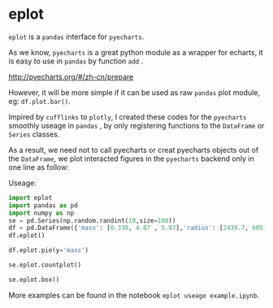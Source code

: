 # eplot

`eplot` is a `pandas` interface for `pyecharts`.

As we know, `pyecharts` is a great python module as a wrapper for echarts, it is  easy to use in `pandas` by function `add` .

http://pyecharts.org/#/zh-cn/prepare

However, it will be more simple if it can be used as raw `pandas`  plot module, eg: `df.plot.bar()`.

Impired by `cufflinks` to `plotly`, I created these codes for the `pyecharts` smoothly useage in `pandas` , by only registering functions to the `DataFrame` or `Series` classes. 

As a result, we need not to call pyecharts  or creat pyecharts objects out of the `DataFrame`, we plot interacted figures in the `pyecharts` backend only in one line as follow:

Useage:

```python
import eplot
import pandas as pd
import numpy as np
se = pd.Series(np.random.randint(10,size=100))
df = pd.DataFrame({'mass': [0.330, 4.87 , 5.97],'radius': [2439.7, 6051.8, 6378.1]}, index=['Mercury', 'Venus', 'Earth'])
df.eplot()
```

```python
df.eplot.pie(y='mass')
```

```python
se.eplot.countplot()
```

```python
se.eplot.box()
```

More examples can be found in the notebook `eplot useage example.ipynb`.